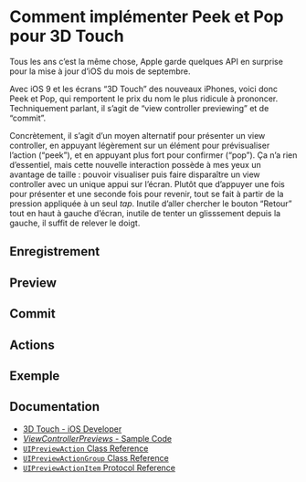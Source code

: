 # Comment implémenter Peek et Pop pour 3D Touch

Tous les ans c’est la même chose, Apple garde quelques API en surprise pour la mise à jour d’iOS du mois de septembre.

Avec iOS 9 et les écrans “3D Touch” des nouveaux iPhones, voici donc Peek et Pop, qui remportent le prix du nom le plus ridicule à prononcer. Techniquement parlant, il s’agit de “view controller previewing” et de “commit”.

Concrètement, il s’agit d’un moyen alternatif pour présenter un view controller, en appuyant légèrement sur un élément pour prévisualiser l’action (“peek”), et en appuyant plus fort pour confirmer (“pop”). Ça n’a rien d’essentiel, mais cette nouvelle interaction possède à mes yeux un avantage de taille : pouvoir visualiser puis faire disparaître un view controller avec un unique appui sur l’écran. Plutôt que d’appuyer une fois pour présenter et une seconde fois pour revenir, tout se fait à partir de la pression appliquée à un seul _tap_. Inutile d’aller chercher le bouton “Retour” tout en haut à gauche d’écran, inutile de tenter un glisssement depuis la gauche, il suffit de relever le doigt.

## Enregistrement

## Preview

## Commit

## Actions

## Exemple

## Documentation

- [3D Touch - iOS Developer](https://developer.apple.com/ios/3d-touch/)
- [_ViewControllerPreviews_ - Sample Code](https://developer.apple.com/library/ios/samplecode/ViewControllerPreviews/)
- [`UIPreviewAction` Class Reference](https://developer.apple.com/library/ios/documentation/UIKit/Reference/UIPreviewAction_Class/)
- [`UIPreviewActionGroup` Class Reference](https://developer.apple.com/library/ios/documentation/UIKit/Reference/UIPreviewActionGroup_Class/)
- [`UIPreviewActionItem` Protocol Reference](https://developer.apple.com/library/ios/documentation/UIKit/Reference/UIPreviewActionItem_Protocol/)
